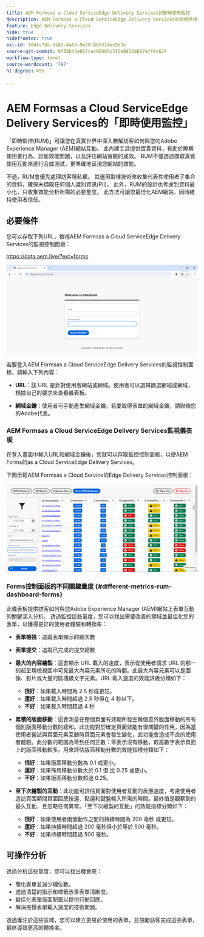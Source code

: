 ```yaml
---
title: AEM Formsas a Cloud ServiceEdge Delivery Services的即時使用監控
description: AEM Formsas a Cloud ServiceEdge Delivery Services的即時使用監控涉及持續追蹤和分析使用者與表單的互動。
feature: Edge Delivery Services
hide: true
hidefromtoc: true
exl-id: 184fc7dc-d583-4a63-9e30-80d324ec9d7e
source-git-commit: 6f78b43e857ca496465c315e8812bb67aff8c627
workflow-type: tm+mt
source-wordcount: '787'
ht-degree: 45%

---
```



# AEM Formsas a Cloud ServiceEdge Delivery Services的「即時使用監控」

「即時監控(RUM)」可讓您在真實世界中深入瞭解訪客如何與您的Adobe Experience Manager (AEM)網站互動。 此內建工具提供寶貴資料，有助於瞭解使用者行為、診斷效能問題，以及評估網站實驗的成效。 RUM不僅透過擷取真實使用互動來進行合成測試，更準確地呈現您網站的效能。

不過，RUM會優先處理訪客隱私權。 其運用取樣技術來收集代表性使用者子集合的資料，確保未擷取任何個人識別資訊(PII)。 此外，RUM的設計也考慮到資料最小化，只收集效能分析所需的必要量度。 此方法可讓您最佳化AEM網站，同時維持使用者信任。


## 必要條件 

您可以存取下列URL，檢視AEM Formsas a Cloud ServiceEdge Delivery Services的監視控制面板：

https://data.aem.live/?ext=forms

![FormsEdge Delivery Services的RUM登入畫面](/help/edge/assets/rum-login-screen.png)

若要登入AEM Formsas a Cloud ServiceEdge Delivery Services的監視控制面板，請輸入下列內容：

* **URL**：該 URL 是針對使用者網站或網域。使用者可以選擇篩選網站或網域，根據自己的要求來查看儀表板。

* **網域金鑰**：使用者可手動產生網域金鑰。若要取得表單的網域金鑰，請聯絡您的Adobe代表。

### AEM Formsas a Cloud ServiceEdge Delivery Services監視儀表板

在登入畫面中輸入URL和網域金鑰後，您就可以存取監控控制面板，以便AEM Forms的as a Cloud ServiceEdge Delivery Services。

下圖示範AEM Formsas a Cloud Service的Edge Delivery Services控制面板：

![RUM 表單儀表板](/help/edge/assets/rum-forms-dashboard.png)

### Forms控制面板的不同關鍵量度 {#different-metrics-rum-dashboard-forms}

此儀表板提供訪客如何與您Adobe Experience Manager (AEM)網站上表單互動的關鍵深入分析。 透過監控這些量度，您可以找出需要改善的領域並最佳化您的表單，以獲得更好的使用者體驗和轉換率：

* **表單檢視**：追蹤表單顯示的總次數
* **表單提交**：追蹤已完成的提交總數

* **最大的內容繪製**：這會顯示 URL 載入的速度，表示從使用者請求 URL 的那一刻起呈現檢視區中可見最大內容元素所花的時間。此最大內容元素可以是圖像、影片或大量的區塊級文字元素。URL 載入速度的效能評級分類如下：
   * **很好**：如果載入時間為 2.5 秒或更短。
   * **還好**：如果載入時間超過 2.5 秒但在 4 秒以下。
   * **不好**：如果載入時間超過 4 秒

* **累積的版面移動**：這會測量在整個頁面有效期所發生每個意外版面移動的所有個別版面移動分數的總和。此功能對於確定頁面效能有很關鍵的作用，因為當使用者嘗試與頁面元素互動時頁面元素會發生變化，此功能會造成不良的使用者體驗。此分數的範圍為零到任何正數：零表示沒有移動，較高數字表示頁面上的版面移動較多。用來評估版面移動分數的效能指標分類如下：

   * **很好**：如果版面移動分數為 0.1 或更小。
   * **還好**：如果佈局移動分數大於 0.1 但 比 0.25 或更小。
   * **不好**：如果版面移動分數超過 0.25。

* **至下次繪製的互動**：此功能可評估頁面對使用者互動的反應速度，考慮使用者造訪頁面期間頁面回應按選、點選和鍵盤輸入所需的時間。最終值是觀察到的最久互動，且忽略任何異常。「至下次繪製的互動」的效能指標分類如下：
   * **很好**：如果使用者兩個動作之間的持續時間為 200 毫秒 或更短。
   * **還好**：如果持續時間超過 200 毫秒但小於等於 500 毫秒。
   * **不好**：如果持續時間超過 500 毫秒。

## 可操作分析

透過分析這些量度，您可以找出機會來：

* 簡化表單並減少欄位數。
* 透過清楚的指示和標籤改善表單清晰度。
* 最佳化表單版面配置以提供行動回應。
* 解決拖慢表單載入速度的技術問題。

透過專注於這些區域，您可以建立更易於使用的表單，並鼓勵訪客完成這些表單，最終導致更高的轉換率。